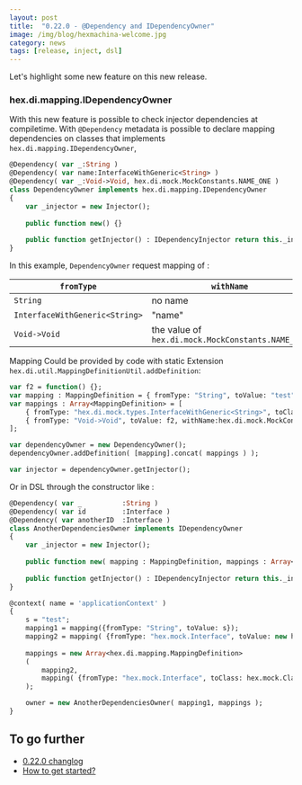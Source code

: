 ```yaml
---
layout: post
title:  "0.22.0 - @Dependency and IDependencyOwner"
image: /img/blog/hexmachina-welcome.jpg
category: news
tags: [release, inject, dsl]
---
```

Let's highlight some new feature on this new release. 

### hex.di.mapping.IDependencyOwner
With this new feature is possible to check injector dependencies at compiletime. 
With `@Dependency` metadata is possible to declare mapping dependencies on classes that implements `hex.di.mapping.IDependencyOwner`, 
```haxe
@Dependency( var _:String )
@Dependency( var name:InterfaceWithGeneric<String> )
@Dependency( var _:Void->Void, hex.di.mock.MockConstants.NAME_ONE )
class DependencyOwner implements hex.di.mapping.IDependencyOwner
{
	var _injector = new Injector();
	
	public function new() {}
	
	public function getInjector() : IDependencyInjector return this._injector;
}
```
In this example, `DependencyOwner` request mapping of : 

| `fromType`  | `withName` |
| ------------- | ------------- |
| `String`  | no name  |
| `InterfaceWithGeneric<String>`  | "name"  |
| `Void->Void`  | the value of `hex.di.mock.MockConstants.NAME_ONE`  |

Mapping Could be provided by code with static Extension `hex.di.util.MappingDefinitionUtil.addDefinition`: 
```haxe
var f2 = function() {};
var mapping : MappingDefinition = { fromType: "String", toValue: "test" };
var mappings : Array<MappingDefinition> = [
	{ fromType: "hex.di.mock.types.InterfaceWithGeneric<String>", toClass: ClazzWithGeneric, withName: "name" },
	{ fromType: "Void->Void", toValue: f2, withName:hex.di.mock.MockConstants.NAME_ONE }
];

var dependencyOwner = new DependencyOwner();
dependencyOwner.addDefinition( [mapping].concat( mappings ) );

var injector = dependencyOwner.getInjector();
```

Or in DSL through the constructor like :  
```haxe
@Dependency( var _			:String )
@Dependency( var id			:Interface )
@Dependency( var anotherID	:Interface )
class AnotherDependenciesOwner implements IDependencyOwner
{
	var _injector = new Injector();
	
	public function new( mapping : MappingDefinition, mappings : Array<MappingDefinition> ) {}
	
	public function getInjector() : IDependencyInjector return this._injector;
}
```
```haxe
@context( name = 'applicationContext' )
{
	s = "test";
	mapping1 = mapping({fromType: "String", toValue: s});
	mapping2 = mapping( {fromType: "hex.mock.Interface", toValue: new hex.mock.Clazz(), withName: "anotherID"} );
	
	mappings = new Array<hex.di.mapping.MappingDefinition>
	(
		mapping2,
		mapping( {fromType: "hex.mock.Interface", toClass: hex.mock.Clazz, withName: "id", asSingleton:true} )
	);

	owner = new AnotherDependenciesOwner( mapping1, mappings );
}
```

## To go further
* [0.22.0 changlog](https://github.com/DoclerLabs/hexMachina/releases/tag/0.22.0)
* [How to get started?](http://hexmachina.org/docs/getstarted/)

